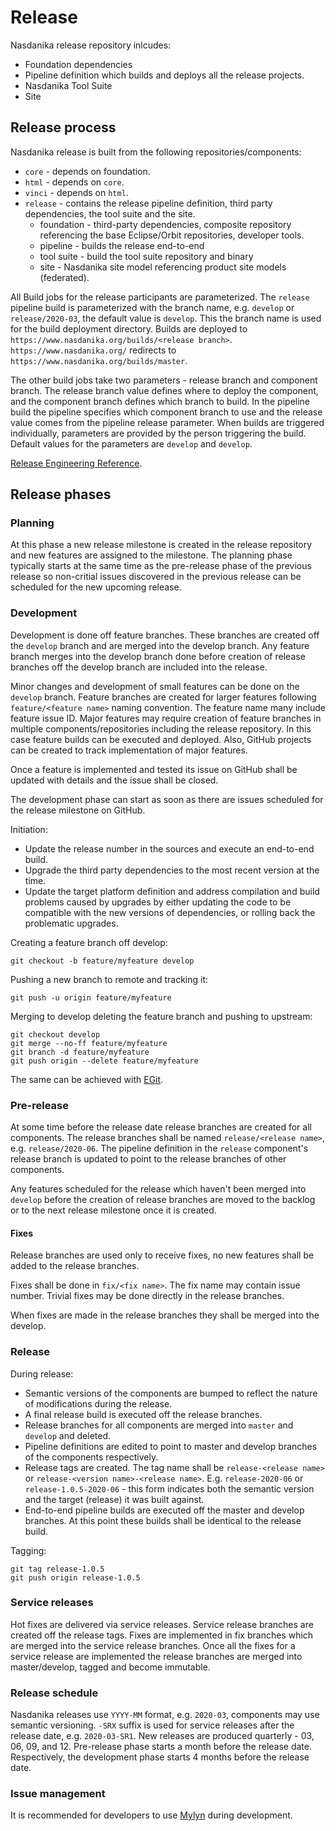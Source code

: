 # Release

Nasdanika release repository inlcudes:

* Foundation dependencies
* Pipeline definition which builds and deploys all the release projects.
* Nasdanika Tool Suite
* Site

## Release process

Nasdanika release is built from the following repositories/components:

* ``core`` - depends on foundation.
* ``html`` - depends on ``core``.
* ``vinci`` - depends on ``html``.
* ``release`` - contains the release pipeline definition, third party dependencies, the tool suite and the site. 
    * foundation - third-party dependencies, composite repository referencing the base Eclipse/Orbit repositories, developer tools. 
    * pipeline - builds the release end-to-end
    * tool suite - build the tool suite repository and binary
    * site - Nasdanika site model referencing product site models (federated). 
    
All Build jobs for the release participants are parameterized. 
The ``release`` pipeline build is parameterized with the branch name, e.g. ``develop`` or ``release/2020-03``, the default value is ``develop``. 
This the branch name is used for the build deployment directory. 
Builds are deployed to ``https://www.nasdanika.org/builds/<release branch>``.
``https://www.nasdanika.org/`` redirects to ``https://www.nasdanika.org/builds/master``.

The other build jobs take two parameters - release branch and component branch. 
The release branch value defines where to deploy the component, and the component branch defines which branch to build.
In the pipeline build the pipeline specifies which component branch to use and the release value comes from the pipeline release parameter.
When builds are triggered individually, parameters are provided by the person triggering the build.
Default values for the parameters are ``develop`` and ``develop``.

[Release Engineering Reference](release-engineering.pdf).

## Release phases

### Planning

At this phase a new release milestone is created in the release repository
and new features are assigned to the milestone. 
The planning phase typically starts at the same time as the pre-release phase of the previous release
so non-critial issues discovered in the previous release can be scheduled for the new upcoming release.


### Development 

Development is done off feature branches. 
These branches are created off the ``develop`` branch and are merged into the develop branch. 
Any feature branch merges into the develop branch done before creation of release branches off the develop branch are included into the release. 

Minor changes and development of small features can be done on the ``develop`` branch. 
Feature branches are created for larger features following ``feature/<feature name>`` naming convention.
The feature name many include feature issue ID.
Major features may require creation of feature branches in multiple components/repositories including the release repository. 
In this case feature builds can be executed and deployed. 
Also, GitHub projects can be created to track implementation of major features.

Once a feature is implemented and tested its issue on GitHub shall be updated with details and the issue shall be closed.

The development phase can start as soon as there are issues scheduled for the release milestone on GitHub.

Initiation:

* Update the release number in the sources and execute an end-to-end build.
* Upgrade the third party dependencies to the most recent version at the time.
* Update the target platform definition and address compilation and build problems caused by upgrades by either updating the code to be compatible with the new versions of dependencies, or rolling back the problematic upgrades.
 
Creating a feature branch off develop:

```
git checkout -b feature/myfeature develop
```	

Pushing a new branch to remote and tracking it:

```
git push -u origin feature/myfeature
```

Merging to develop deleting the feature branch and pushing to upstream:

```
git checkout develop
git merge --no-ff feature/myfeature
git branch -d feature/myfeature
git push origin --delete feature/myfeature
``` 

The same can be achieved with [EGit](https://wiki.eclipse.org/EGit/User_Guide).

### Pre-release

At some time before the release date release branches are created for all components. 
The release branches shall be named ``release/<release name>``, e.g. ``release/2020-06``. 
The pipeline definition in the ``release`` component's release branch is updated to point to the release branches of other components.

Any features scheduled for the release which haven't been merged into ``develop`` before the creation of release branches are 
moved to the backlog or to the next release milestone once it is created.

#### Fixes

Release branches are used only to receive fixes, no new features shall be added to the release branches.

Fixes shall be done in ``fix/<fix name>``. The fix name may contain issue number. 
Trivial fixes may be done directly in the release branches.
 
When fixes are made in the release branches they shall be merged into the develop.

### Release

During release:

* Semantic versions of the components are bumped to reflect the nature of modifications during the release.
* A final release build is executed off the release branches.
* Release branches for all components are merged into ``master`` and ``develop`` and deleted.
* Pipeline definitions are edited to point to master and develop branches of the components respectively.
* Release tags are created. The tag name shall be ``release-<release name>`` or ``release-<version name>-<release name>``. E.g. ``release-2020-06`` or ``release-1.0.5-2020-06`` - this form indicates both the semantic version and the target (release) it was built against.
* End-to-end pipeline builds are executed off the master and develop branches. At this point these builds shall be identical to the release build. 

Tagging:

```
git tag release-1.0.5
git push origin release-1.0.5
```

### Service releases

Hot fixes are delivered via service releases.
Service release branches are created off the release tags. 
Fixes are implemented in fix branches which are merged into the service release branches. 
Once all the fixes for a service release are implemented the release branches are merged into master/develop, tagged and become immutable.

### Release schedule

Nasdanika releases use ``YYYY-MM`` format, e.g. ``2020-03``, components may use semantic versioning. 
``-SRX`` suffix is used for service releases after the release date, e.g. ``2020-03-SR1``. 
New releases are produced quarterly - 03, 06, 09, and 12.
Pre-release phase starts a month before the release date. Respectively, the development phase starts 4 months before the release date.

### Issue management

It is recommended for developers to use [Mylyn](https://wiki.eclipse.org/Mylyn/User_Guide) during development.
